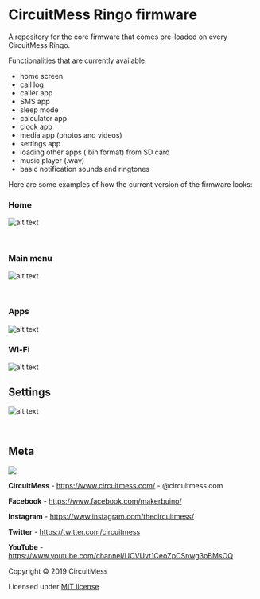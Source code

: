 

# CircuitMess Ringo firmware 

A repository for the core firmware that comes pre-loaded on every CircuitMess Ringo.

Functionalities that are currently available:
- home screen
- call log
- caller app
- SMS app
- sleep mode
- calculator app
- clock app
- media app (photos and videos)
- settings app
- loading other apps (.bin format) from SD card
- music player (.wav)
- basic notification sounds and ringtones

Here are some examples of how the current version of the firmware looks:

 ### **Home**
 
![alt text](https://old.circuitmess.com/wp-content/uploads/screenshot_46-export.png)

<br/>

 ### **Main menu**

![alt text](https://old.circuitmess.com/wp-content/uploads/screenshot_28-export.png)

<br/>

### **Apps**

![alt text](https://old.circuitmess.com/wp-content/uploads/screenshot_30-export.png)

### **Wi-Fi**

![alt text](https://old.circuitmess.com/wp-content/uploads/screenshot_44-export.png)

## **Settings**

![alt text](https://old.circuitmess.com/wp-content/uploads/screenshot_45-export.png)

<br/>

## Meta


<img src="https://old.circuitmess.com/wp-content/uploads/CM-Meta-BlackHQ2.png">


**CircuitMess** - https://www.circuitmess.com/ - @circuitmess.com

**Facebook** - https://www.facebook.com/makerbuino/

**Instagram** - https://www.instagram.com/thecircuitmess/

**Twitter** - https://twitter.com/circuitmess 

**YouTube** - https://www.youtube.com/channel/UCVUvt1CeoZpCSnwg3oBMsOQ

Copyright © 2019 CircuitMess

Licensed under [MIT license](https://opensource.org/licenses/MIT)

